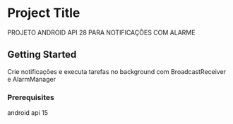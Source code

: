 # Project Title

PROJETO ANDROID API 28 PARA NOTIFICAÇÕES COM ALARME

## Getting Started

Crie notificações e executa tarefas no background com BroadcastReceiver e AlarmManager

### Prerequisites

android api 15
